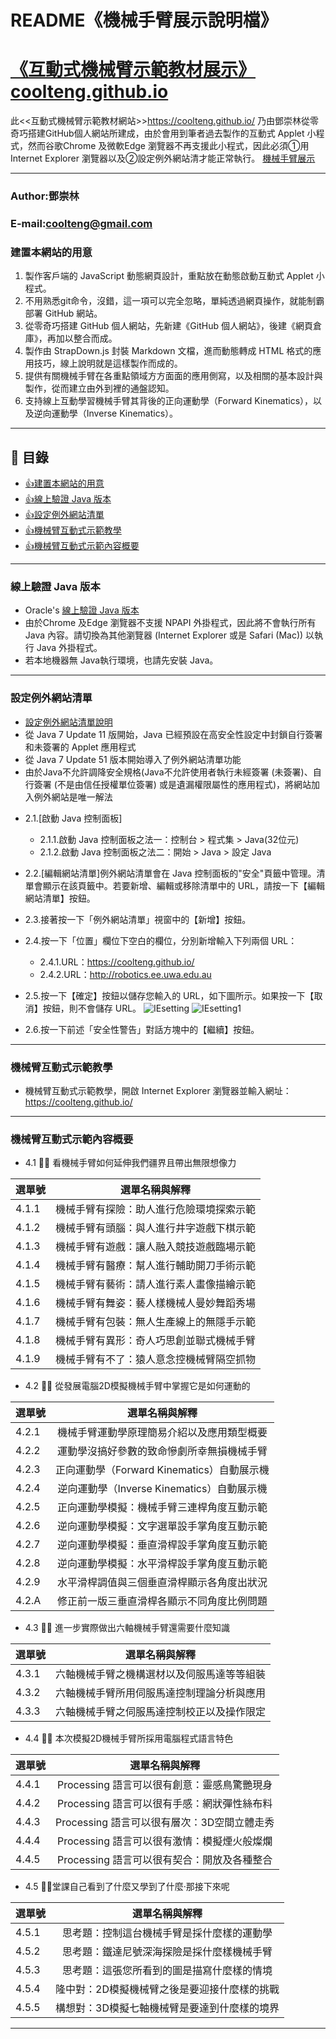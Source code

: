 README《機械手臂展示說明檔》
====
# [《互動式機械臂示範教材展示》](https://coolteng.github.io/)[coolteng.github.io](https://coolteng.github.io/)

此<<互動式機械臂示範教材網站>>https://coolteng.github.io/ 乃由鄧崇林從零奇巧搭建GitHub個人網站所建成，由於會用到筆者過去製作的互動式 Applet 小程式，然而谷歌Chrome 及微軟Edge 瀏覽器不再支援此小程式，因此必須①用 Internet Explorer 瀏覽器以及②設定例外網站清才能正常執行。
[機械手臂展示](https://coolteng.github.io/)
****
### Author:鄧崇林
### E-mail:coolteng@gmail.com
### 建置本網站的用意
1. 製作客戶端的 JavaScript 動態網頁設計，重點放在動態啟動互動式 Applet 小程式。
2. 不用熟悉git命令，沒錯，這一項可以完全忽略，單純透過網頁操作，就能制霸部署 GitHub 網站。
3. 從零奇巧搭建 GitHub 個人網站，先新建《GitHub 個人網站》，後建《網頁倉庫》，再加以整合而成。
4. 製作由 StrapDown.js 封裝 Markdown 文檔，進而動態轉成 HTML 格式的應用技巧，線上說明就是這樣製作而成的。
5. 提供有關機械手臂在各重點領域方方面面的應用側寫，以及相關的基本設計與製作，從而建立由外到裡的通盤認知。
6. 支持線上互動學習機械手臂其背後的正向運動學（Forward Kinematics），以及逆向運動學（Inverse Kinematics）。
****
## 🏁 目錄
* [👍建置本網站的用意](#建置本網站的用意)
* [👍線上驗證 Java 版本](#clteng)
* [👍設定例外網站清單](#設定例外網站清單)
* [👍機械臂互動式示範教學](#機械臂互動式示範教學)
* [👍機械臂互動式示範內容概要](#機械臂互動式示範內容概要)
------

<h3 id="clteng">線上驗證 Java 版本</h3> 

- Oracle's [線上驗證 Java 版本](
https://java.com/zh_TW/download/installed8.jsp
)
- 由於Chrome 及Edge 瀏覽器不支援 NPAPI 外掛程式，因此將不會執行所有 Java 內容。請切換為其他瀏覽器 (Internet Explorer 或是 Safari (Mac)) 以執行 Java 外掛程式。
- 若本地機器無 Java執行環境，也請先安裝 Java。

------

### 設定例外網站清單
- [設定例外網站清單說明](https://www.java.com/zh_TW/download/faq/exception_sitelist.xml)
- 從 Java 7 Update 11 版開始，Java 已經預設在高安全性設定中封鎖自行簽署和未簽署的 Applet 應用程式
- 從 Java 7 Update 51 版本開始導入了例外網站清單功能
- 由於Java不允許調降安全規格(Java不允許使用者執行未經簽署 (未簽署)、自行簽署 (不是由信任授權單位簽署) 或是遺漏權限屬性的應用程式)，將網站加入例外網站是唯一解法
* 2.1.[啟動 Java 控制面板]
  * 2.1.1.啟動 Java 控制面板之法一：控制台 > 程式集 > Java(32位元)
  * 2.1.2.啟動 Java 控制面板之法二：開始 > Java > 設定 Java

* 2.2.[編輯網站清單]例外網站清單會在 Java 控制面板的"安全"頁籤中管理。清單會顯示在該頁籤中。若要新增、編輯或移除清單中的 URL，請按一下【編輯網站清單】按鈕。
* 2.3.接著按一下「例外網站清單」視窗中的【新增】按鈕。
* 2.4.按一下「位置」欄位下空白的欄位，分別新增輸入下列兩個 URL：
  * 2.4.1.URL：https://coolteng.github.io/
  * 2.4.2.URL：http://robotics.ee.uwa.edu.au
* 2.5.按一下【確定】按鈕以儲存您輸入的 URL，如下圖所示。如果按一下【取消】按鈕，則不會儲存 URL。
![IEsetting](https://coolteng.github.io/myPage/armMenu/JavaSafedUrlSetting.PNG "")
![IEsetting1](/myPage/armMenu/JavaSafedUrlSetting.PNG "")
* 2.6.按一下前述「安全性警告」對話方塊中的【繼續】按鈕。

------
### 機械臂互動式示範教學
- 機械臂互動式示範教學，開啟 Internet Explorer 瀏覽器並輸入網址：https://coolteng.github.io/

--------------
### 機械臂互動式示範內容概要
- 4.1 👍🏽 看機械手臂如何延伸我們疆界且帶出無限想像力

|選單號| 選單名稱與解釋  |
| ------------ |:---------------:|
| 4.1.1 | 機械手臂有探險：助人進行危險環境探索示範| 
| 4.1.2 | 機械手臂有頭腦：與人進行井字遊戲下棋示範| 
| 4.1.3 | 機械手臂有遊戲：讓人融入競技遊戲臨場示範| 
| 4.1.4 | 機械手臂有醫療：幫人進行輔助開刀手術示範| 
| 4.1.5 | 機械手臂有藝術：請人進行素人畫像描繪示範| 
| 4.1.6 | 機械手臂有舞姿：藝人樣機械人曼妙舞蹈秀場| 
| 4.1.7 | 機械手臂有包裝：無人生產線上的無隱手示範| 
| 4.1.8 | 機械手臂有異形：奇人巧思創並聯式機械手臂| 
| 4.1.9 | 機械手臂有不了：猿人意念控機械臂隔空抓物| 

- 4.2 👍🏽 從發展電腦2D模擬機械手臂中掌握它是如何運動的

|選單號|  選單名稱與解釋  |
| ------ |:---------------:|
| 4.2.1 | 機械手臂運動學原理簡易介紹以及應用類型概要| 
| 4.2.2 | 運動學沒搞好參數的致命慘劇所幸無損機械手臂| 
| 4.2.3 | 正向運動學（Forward Kinematics）自動展示機| 
| 4.2.4 | 逆向運動學（Inverse Kinematics）自動展示機| 
| 4.2.5 | 正向運動學模擬：機械手臂三連桿角度互動示範| 
| 4.2.6 | 逆向運動學模擬：文字選單設手掌角度互動示範| 
| 4.2.7 | 逆向運動學模擬：垂直滑桿設手掌角度互動示範| 
| 4.2.8 | 逆向運動學模擬：水平滑桿設手掌角度互動示範| 
| 4.2.9 | 水平滑桿調值與三個垂直滑桿顯示各角度出狀況| 
| 4.2.A | 修正前一版三垂直滑桿各顯示不同角度比例問題| 

- 4.3 👍🏽 進一步實際做出六軸機械手臂還需要什麼知識

|選單號|   選單名稱與解釋  |
| ------ | :---------------:|
| 4.3.1 | 六軸機械手臂之機構選材以及伺服馬達等等組裝| 
| 4.3.2 | 六軸機械手臂所用伺服馬達控制理論分析與應用| 
| 4.3.3 | 六軸機械手臂之伺服馬達控制校正以及操作限定| 

- 4.4 👍🏽 本次模擬2D機械手臂所採用電腦程式語言特色

|選單號|   選單名稱與解釋  |
| ------ | :---------------:|
| 4.4.1 | Processing 語言可以很有創意：靈感鳥驚艷現身| 
| 4.4.2 | Processing 語言可以很有手感：網狀彈性絲布料| 
| 4.4.3 | Processing 語言可以很有層次：3D空間立體走秀| 
| 4.4.4 | Processing 語言可以很有激情：模擬煙火般燦爛| 
| 4.4.5 | Processing 語言可以很有契合：開放及各種整合| 

- 4.5 👍🏽堂課自己看到了什麼又學到了什麼‧那接下來呢

|選單號| 選單名稱與解釋  |
| ------ |:---------------:|
| 4.5.1 | 思考題：控制這台機械手臂是採什麼樣的運動學| 
| 4.5.2 | 思考題：鐵達尼號深海探險是採什麼樣機械手臂| 
| 4.5.3 | 思考題：這張您所看到的圖是描寫什麼樣的情境| 
| 4.5.4 | 隆中對：2D模擬機械臂之後是要迎接什麼樣的挑戰| 
| 4.5.5 | 構想對：3D模擬七軸機械臂是要達到什麼樣的境界| 

----

